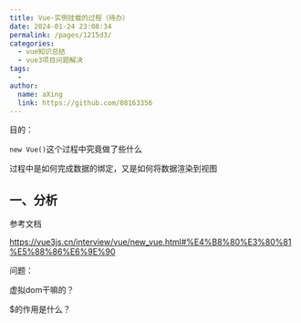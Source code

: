 ```yaml
---
title: Vue-实例挂载的过程（待办）
date: 2024-01-24 23:08:34
permalink: /pages/1215d3/
categories:
  - vue知识总结
  - vue3项目问题解决
tags:
  - 
author: 
  name: aXing
  link: https://github.com/08163356
---
```


目的：

`new Vue()`这个过程中究竟做了些什么

过程中是如何完成数据的绑定，又是如何将数据渲染到视图

## 一、分析



参考文档

https://vue3js.cn/interview/vue/new_vue.html#%E4%B8%80%E3%80%81%E5%88%86%E6%9E%90



问题：



虚拟dom干嘛的？

$的作用是什么？

